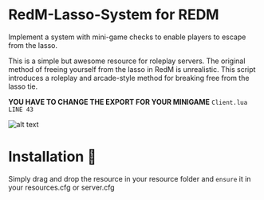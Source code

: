 # RedM-Lasso-System for REDM
Implement a system with mini-game checks to enable players to escape from the lasso.

This is a simple but awesome resource for roleplay servers. The original method of freeing yourself from the lasso in RedM is unrealistic.
This script introduces a roleplay and arcade-style method for breaking free from the lasso tie.

**YOU HAVE TO CHANGE THE EXPORT FOR YOUR MINIGAME**
`Client.lua LINE 43`

![alt text](https://i.redd.it/quazcabx90y31.jpg)

# Installation 📖

Simply drag and drop the resource in your resource folder and `ensure` it in your resources.cfg or server.cfg
